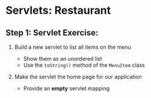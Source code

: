 # Servlets: Restaurant

## Step 1: Servlet Exercise:

1. Build a new servlet to list all items on the menu
    * Show them as an unordered list
    * Use the ``toString()`` method of the ``MenuItem`` class

2. Make the servlet the home page for our application
    * Provide an **empty** servlet mapping